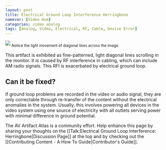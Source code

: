 ```yaml
---
layout: post
title: Electrical Ground Loop Interference Herringbone
namevar: [Video Hum]
categories: video analog
tags: [Analog, Video, Electrical, RF, Cable, Device Error]
---
```


<img src="{{ site.baseurl }}/images/800px-Visible_frame_line.jpg">
<sub>Notice the light movement of diagonal lines across the image.</sub>

This artifact is exhibited as fine-patterned, light diagonal lines scrolling in the monitor. It is caused by RF interference in cabling, which can include AM radio signals. This RFI is exacerbated by electrical ground loop.

## Can it be fixed?

If ground loop problems are recorded in the video or audio signal, they are only correctable through re-transfer of the content without the electrical anomalies in the system. Usually, this involves powering all devices in the video system using one source of electricity with all outlets serving power with minimal difference in ground potential.


The AV Artifact Atlas is a community effort. Help enhance this page by sharing your thoughts on the [[Talk:Electrical Ground Loop Interference: Herringbone|Discussion Page]] at the top and by checking out the [[Contributing Content - A How To Guide|Contributor's Guide]].


